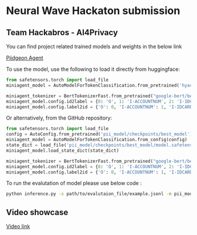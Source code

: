 # Neural Wave Hackaton submission
## Team Hackabros - AI4Privacy

You can find project related trained models and weights in the below link 

[Piidgeon Agent](https://huggingface.co/hyacinthum/Piidgeon)

To use the model, use the following to load it directly from huggingface:
```python
from safetensors.torch import load_file
miniagent_model = AutoModelForTokenClassification.from_pretrained('hyacinthum/Piidgeon')

miniagent_tokenizer = BertTokenizerFast.from_pretrained("google-bert/bert-base-multilingual-cased")
miniagent_model.config.id2label = {0: 'O', 1: 'I-ACCOUNTNUM', 2: 'I-IDCARDNUM'}
miniagent_model.config.label2id = {'O': 0, 'I-ACCOUNTNUM': 1, 'I-IDCARDNUM': 2}
```

Or alternatively, from the GitHub repository:
```python
from safetensors.torch import load_file
config = AutoConfig.from_pretrained('pii_model/checkpoints/best_model')
miniagent_model = AutoModelForTokenClassification.from_config(config)
state_dict = load_file('pii_model/checkpoints/best_model/model.safetensors')
miniagent_model.load_state_dict(state_dict)

miniagent_tokenizer = BertTokenizerFast.from_pretrained("google-bert/bert-base-multilingual-cased")
miniagent_model.config.id2label = {0: 'O', 1: 'I-ACCOUNTNUM', 2: 'I-IDCARDNUM'}
miniagent_model.config.label2id = {'O': 0, 'I-ACCOUNTNUM': 1, 'I-IDCARDNUM': 2}
```

To run the evalutation of model please use below code :
```bash
python inference.py -s path/to/evalutaion_file/example.jsonl -m pii_model
```

## Video showcase

[Video link](https://youtu.be/leFG8oPcXs0)


